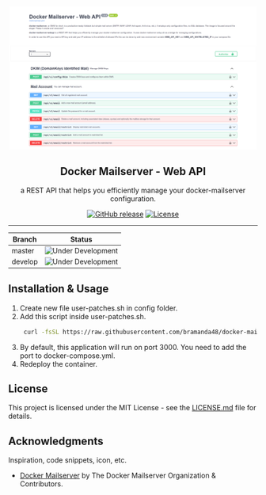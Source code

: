 <a name="readme-top"></a>

<div align="center">
  <a href="https://github.com/bramanda48/docker-mailserver-webapi">
    <img src="./screenshoot/image-1.png" alt="Screenshoot" width="500px">
  </a>
  <h2 align="center">Docker Mailserver - Web API</h2>
  <div align="center">
    <p align="center">a REST API that helps you efficiently manage your docker-mailserver configuration.</p>
    <div>
        <a href="https://github.com/bramanda48/docker-mailserver-webapi/releases/"><img src="https://img.shields.io/github/release/bramanda48/docker-mailserver-webapi?include_prereleases=&sort=semver&color=blue" alt="GitHub release"></a>
        <a href="https://github.com/bramanda48/docker-mailserver-webapi#license"><img src="https://img.shields.io/badge/License-MIT-blue" alt="License"></a>
    </div>
  </div>
</div>

---

| Branch  | Status            |
|---------|-------------------|
| master  | <img src="https://img.shields.io/static/v1?label=&message=Under+Development&color=8B8000&logo=deno" alt="Under Development"> |
| develop | <img src="https://img.shields.io/static/v1?label=&message=Under+Development&color=8B8000&logo=deno" alt="Under Development"> |

## Installation & Usage

1. Create new file user-patches.sh in config folder.
2. Add this script inside user-patches.sh.
   ```bash
    curl -fsSL https://raw.githubusercontent.com/bramanda48/docker-mailserver-webapi/master/scripts/user-patches.sh | bash
   ```
3. By default, this application will run on port 3000. You need to add the port to docker-compose.yml.
4. Redeploy the container.

## License

This project is licensed under the MIT License - see the [LICENSE.md](https://github.com/bramanda48/docker-mailserver-webapi/blob/master/LICENSE.md) file for details.

## Acknowledgments

Inspiration, code snippets, icon, etc.
* [Docker Mailserver](https://github.com/docker-mailserver/docker-mailserver) by The Docker Mailserver Organization & Contributors.